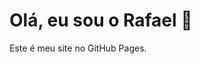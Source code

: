 <!DOCTYPE html>
<html lang="pt-BR">
<head>
  <meta charset="UTF-8">
  <title>Rafael Trindade</title>
</head>
<body>
  <h1>Olá, eu sou o Rafael 👋</h1>
  <p>Este é meu site no GitHub Pages.</p>
</body>
</html>
